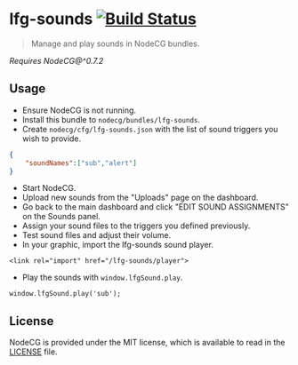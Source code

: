 # lfg-sounds [![Build Status](https://travis-ci.org/SupportClass/lfg-sounds.svg?branch=master)](https://travis-ci.org/SupportClass/lfg-sounds)
> Manage and play sounds in NodeCG bundles.

*Requires NodeCG@^0.7.2*

## Usage

- Ensure NodeCG is not running.
- Install this bundle to `nodecg/bundles/lfg-sounds`.
- Create `nodecg/cfg/lfg-sounds.json` with the list of sound triggers you wish to provide.
```json
{
	"soundNames":["sub","alert"]
}
```
- Start NodeCG.
- Upload new sounds from the "Uploads" page on the dashboard.
- Go back to the main dashboard and click "EDIT SOUND ASSIGNMENTS" on the Sounds panel.
- Assign your sound files to the triggers you defined previously.
- Test sound files and adjust their volume.
- In your graphic, import the lfg-sounds sound player.
```
<link rel="import" href="/lfg-sounds/player">
```
- Play the sounds with `window.lfgSound.play`.
```
window.lfgSound.play('sub');
```

## License
NodeCG is provided under the MIT license, which is available to read in the 
[LICENSE](https://github.com/supportclass/lfg-sounds/blob/master/LICENSE) file.
